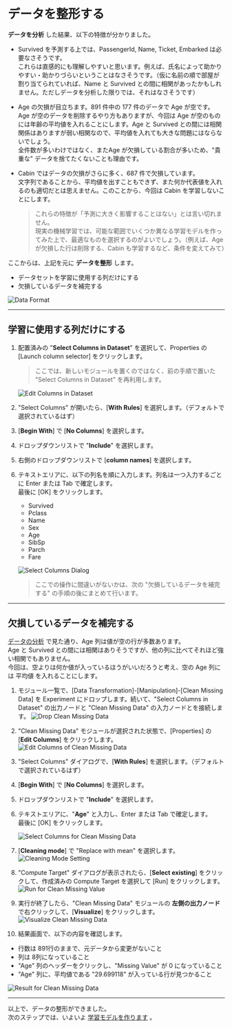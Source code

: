 # データを整形する

**データを分析** した結果、以下の特徴が分かりました。

- Survived を予測する上では、PassengerId, Name, Ticket, Embarked は必要なさそうです。  
これらは直感的にも理解しやすいと思います。例えば、氏名によって助かりやすい・助かりづらいということはなさそうです。（仮に名前の順で部屋が割り当てられていれば、Name と Survived との間に相関があったかもしれません。ただしデータを分析した限りでは、それはなさそうです）
- Age の欠損が目立ちます。891 件中の 177 件のデータで Age が空です。  
Age が空のデータを削除するやり方もありますが、今回は Age が空のものには年齢の平均値を入れることにします。Age と Survived との間には相関関係はありますが弱い相関なので、平均値を入れても大きな問題にはならないでしょう。  
全件数が多いわけではなく、またAge が欠損している割合が多いため、"貴重な" データを捨てたくないことも理由です。
- Cabin ではデータの欠損がさらに多く、687 件で欠損しています。  
文字列であることから、平均値を出すこともできず、また何か代表値を入れるのも適切だとは思えません。このことから、今回は Cabin を学習しないことにします。

   > これらの特徴が「予測に大きく影響することはない」とは言い切れません。  
   > 現実の機械学習では、可能な範囲でいくつか異なる学習モデルを作ってみた上で、最適なものを選択するのがよいでしょう。（例えば、Age が欠損した行は削除する、Cabin も学習するなど、条件を変えてみて）

ここからは、上記を元に **データを整形** します。

- データセットを学習に使用する列だけにする
- 欠損しているデータを補完する

![Data Format](./images/03/analyze_dataset.jpg)

---

## 学習に使用する列だけにする

1. 配置済みの "**Select Columns in Dataset**" を選択して、Properties の [Launch column selector] をクリックします。

   > ここでは、新しいモジュールを置くのではなく、前の手順で置いた "Select Columns in Dataset" を再利用します。

   ![Edit Columns in Dataset](./images/03/reedit_columns_in_dataset.jpg)

2. "Select Columns" が開いたら、[**With Rules**] を選択します。（デフォルトで選択されているはず）
3. [**Begin With**] で [**No Columns**] を選択します。
4. ドロップダウンリストで "**Include**" を選択します。
5. 右側のドロップダウンリストで [**column names**] を選択します。
6. テキストエリアに、以下の列名を順に入力します。列名は一つ入力するごとに Enter または Tab で確定します。  
最後に [OK] をクリックします。

   - Survived
   - Pclass
   - Name
   - Sex
   - Age
   - SibSp
   - Parch
   - Fare

   ![Select Columns Dialog](./images/03/select_columns_dialog.jpg)

   > ここでの操作に間違いがないかは、次の "欠損しているデータを補完する" の手順の後にまとめて行います。

---

## 欠損しているデータを補完する

[データの分析](./02_dataanalyze.md) で見た通り、Age 列は値が空の行が多数あります。  
Age と Survived との間には相関はありそうですが、他の列に比べてそれほど強い相関でもありません。  
今回は、空よりは何か値が入っているほうがいいだろうと考え、空の Age 列には 平均値 を入れることにします。

1. モジュール一覧で、[Data Transformation]-[Manipulation]-[Clean Missing Data] を Experiment にドロップします。続いて、"Select Columns in Dataset" の出力ノードと "Clean Missing Data" の入力ノードとを接続します。
![Drop Clean Missing Data](./images/03/drop_clean_missing_data.jpg)
2. "Clean Missing Data" モジュールが選択された状態で、[Properties] の [**Edit Columns**] をクリックします。
![Edit Columns of Clean Missing Data](./images/03/edit_columns_clean_missing_data.jpg)
3. "Select Columns" ダイアログで、[**With Rules**] を選択します。（デフォルトで選択されているはず）
4. [**Begin With**] で [**No Columns**] を選択します。
5. ドロップダウンリストで "**Include**" を選択します。
6. テキストエリアに、"**Age**" と入力し、Enter または Tab で確定します。  
最後に [OK] をクリックします。

   ![Select Columns for Clean Missing Data](./images/03/select_columns_for_clean_missing_data.jpg)

7. [**Cleaning mode**] で "Replace with mean" を選択します。
![Cleaning Mode Setting](./images/03/set_cleaning_mode.jpg)
8. "Compute Target" ダイアログが表示されたら、[**Select existing**] をクリックして、作成済みの Compute Target を選択して [Run] をクリックします。
![Run for Clean Missing Value](./images/03/run_for_clean_missing_data.jpg)
9. 実行が終了したら、"Clean Missing Data" モジュールの **左側の出力ノード** で右クリックして、[**Visualize**] をクリックします。
![Visualize Clean Missing Data](./images/03/visualize_clean_missing_data.jpg)
10. 結果画面で、以下の内容を確認します。  

   - 行数は 891行のままで、元データから変更がないこと
   - 列は 8列になっていること
   - "Age" 列のヘッダーをクリックし、"Missing Value" が 0 になっていること
   - "Age" 列に、平均値である "29.699118" が入っている行が見つかること

   ![Result for Clean Missing Data](./images/03/result_clean_missing_data.jpg)

---

以上で、データの整形ができました。  
次のステップでは、いよいよ [学習モデルを作ります](./04_createmodel.md) 。